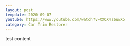 ```yaml
---
layout: post
tempdate: 2020-09-07
youtube: https://www.youtube.com/watch?v=XXOX4z6uwXo
category: Car Trim Restorer
---
```

test content